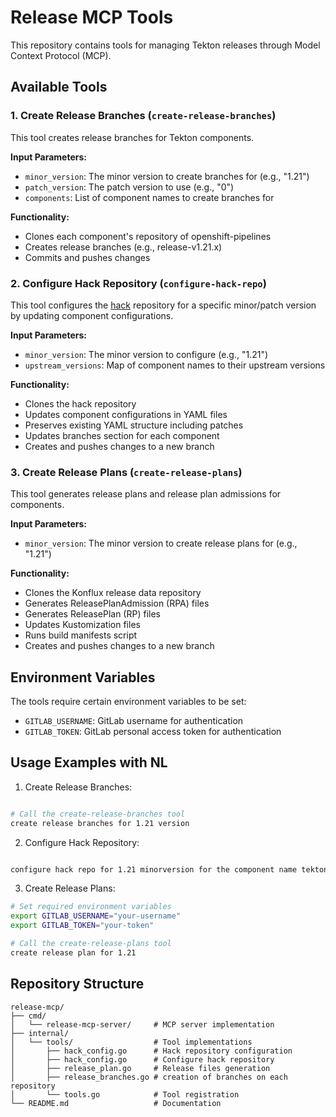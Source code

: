 # Release MCP Tools

This repository contains tools for managing Tekton releases through Model Context Protocol (MCP).

## Available Tools

### 1. Create Release Branches (`create-release-branches`)

This tool creates release branches for Tekton components.

**Input Parameters:**
- `minor_version`: The minor version to create branches for (e.g., "1.21")
- `patch_version`: The patch version to use (e.g., "0")
- `components`: List of component names to create branches for

**Functionality:**
- Clones each component's repository of openshift-pipelines
- Creates release branches (e.g., release-v1.21.x)
- Commits and pushes changes

### 2. Configure Hack Repository (`configure-hack-repo`)

This tool configures the [hack](https://github.com/openshift-pipelines/hack/) repository for a specific minor/patch version by updating component configurations.

**Input Parameters:**
- `minor_version`: The minor version to configure (e.g., "1.21")
- `upstream_versions`: Map of component names to their upstream versions

**Functionality:**
- Clones the hack repository
- Updates component configurations in YAML files
- Preserves existing YAML structure including patches
- Updates branches section for each component
- Creates and pushes changes to a new branch

### 3. Create Release Plans (`create-release-plans`)

This tool generates release plans and release plan admissions for components.

**Input Parameters:**
- `minor_version`: The minor version to create release plans for (e.g., "1.21")

**Functionality:**
- Clones the Konflux release data repository
- Generates ReleasePlanAdmission (RPA) files
- Generates ReleasePlan (RP) files
- Updates Kustomization files
- Runs build manifests script
- Creates and pushes changes to a new branch

## Environment Variables

The tools require certain environment variables to be set:

- `GITLAB_USERNAME`: GitLab username for authentication
- `GITLAB_TOKEN`: GitLab personal access token for authentication

## Usage Examples with NL

1. Create Release Branches:
```bash

# Call the create-release-branches tool
create release branches for 1.21 version
```

2. Configure Hack Repository:
```bash

configure hack repo for 1.21 minorversion for the component name tektoncd-chains with upstream version release-v0.24.x, tektoncd-git-clone with upstream version release-v1.0.x, operator with upstream version release-v0.76.x, pac-downstream with upstream version release-v0.35.x, tektoncd-cli with upstream version release-v0.40.0, tektoncd-hub with upstream version release-v1.20.0, tektoncd-results with upstream version release-v0.14.x, tektoncd-triggers with upstream version release-v0.31.x, tektoncd-pipeline with upstream version release-v1.0.x, manual-approval-gate with version release-v0.5.0, tekton-caches with version release-v0.1.x, tektoncd-pruner with version release-v0.2.x
```

3. Create Release Plans:
```bash
# Set required environment variables
export GITLAB_USERNAME="your-username"
export GITLAB_TOKEN="your-token"

# Call the create-release-plans tool
create release plan for 1.21
```

## Repository Structure

```
release-mcp/
├── cmd/
│   └── release-mcp-server/     # MCP server implementation
├── internal/
│   └── tools/                  # Tool implementations
│       ├── hack_config.go      # Hack repository configuration
│       ├── hack_config.go      # Configure hack repository
│       ├── release_plan.go     # Release files generation
│       ├── release_branches.go # creation of branches on each repository
│       └── tools.go            # Tool registration
└── README.md                   # Documentation
```
